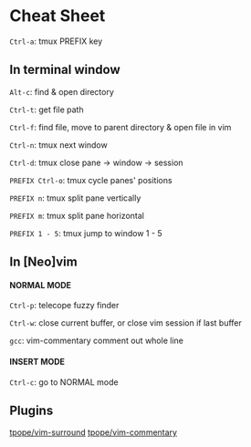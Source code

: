 # Cheat Sheet
`Ctrl-a`: tmux PREFIX key

## In terminal window
`Alt-c`: find & open directory

`Ctrl-t`: get file path

`Ctrl-f`: find file, move to parent directory & open file in vim

`Ctrl-n`: tmux next window

`Ctrl-d`: tmux close pane -> window -> session

`PREFIX Ctrl-o`: tmux cycle panes' positions

`PREFIX n`: tmux split pane vertically

`PREFIX m`: tmux split pane horizontal

`PREFIX 1 - 5`: tmux jump to window 1 - 5


## In [Neo]vim
#### NORMAL MODE
`Ctrl-p`: telecope fuzzy finder 

`Ctrl-w`: close current buffer, or close vim session if last buffer

`gcc`: vim-commentary comment out whole line


#### INSERT MODE
`Ctrl-c`: go to NORMAL mode


## Plugins 
[tpope/vim-surround](https://github.com/tpope/vim-surround)
[tpope/vim-commentary](https://github.com/tpope/vim-commentary)


